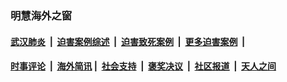 
### 明慧海外之窗

####  [武汉肺炎](indexes/365.md?t=02272200) &nbsp;|&nbsp;  [迫害案例综述](indexes/328.md?t=02272200) &nbsp;|&nbsp; [迫害致死案例](indexes/277.md?t=02272200)  &nbsp;|&nbsp; [更多迫害案例](indexes/81.md?t=02272200)  &nbsp;|&nbsp; 
####  [时事评论](indexes/19.md?t=02272200) &nbsp;|&nbsp; [海外简讯](indexes/245.md?t=02272200)&nbsp;|&nbsp;  [社会支持](indexes/140.md?t=02272200) &nbsp;|&nbsp; [褒奖决议](indexes/282.md?t=02272200) &nbsp;|&nbsp; [社区报道](indexes/91.md?t=02272200)  &nbsp;|&nbsp; [天人之间](indexes/78.md?t=02272200) 

